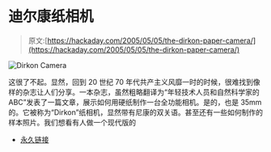 # 迪尔康纸相机

> 原文:[https://hackaday.com/2005/05/05/the-dirkon-paper-camera/](https://hackaday.com/2005/05/05/the-dirkon-paper-camera/)

![Dirkon Camera](img/52aa5d0f2c55eb26b2cdfd626dd5ba0b.png)

这很了不起。显然，回到 20 世纪 70 年代共产主义风靡一时的时候，很难找到像样的杂志让人们分享。一本杂志，虽然粗略翻译为“年轻技术人员和自然科学家的 ABC”发表了一篇文章，展示如何用硬纸制作一台全功能相机。是的，也是 35mm 的。它被称为“Dirkon”纸相机，显然带有尼康的双关语。甚至还有一些如何制作的样本照片。我们想看有人做一个现代版的

*   [永久链接](http://www.pinhole.cz/en/pinholecameras/dirkon_01.html)